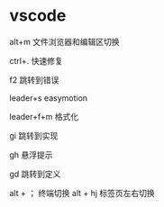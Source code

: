 # vscode
alt+m 文件浏览器和编辑区切换

ctrl+. 快速修复

f2     跳转到错误

leader+s easymotion

leader+f+m 格式化

gi 跳转到实现

gh 悬浮提示

gd 跳转到定义

alt + ； 终端切换
alt + hj 标签页左右切换
